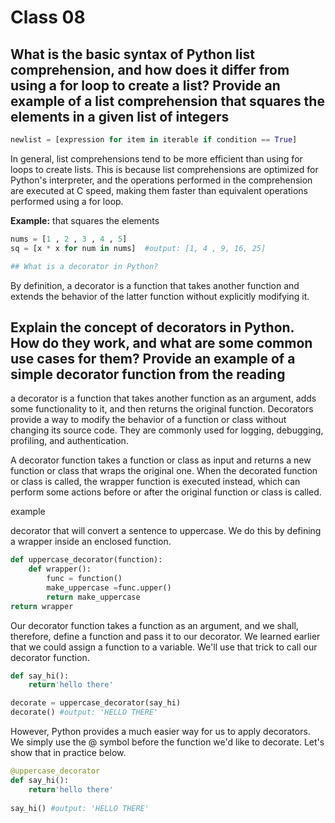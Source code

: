 # Class 08

## What is the basic syntax of Python list comprehension, and how does it differ from using a for loop to create a list? Provide an example of a list comprehension that squares the elements in a given list of integers

```python
newlist = [expression for item in iterable if condition == True]
```

In general, list comprehensions tend to be more efficient than using for loops to create lists. This is because list comprehensions are optimized for Python's interpreter, and the operations performed in the comprehension are executed at C speed, making them faster than equivalent operations performed using a for loop.

**Example:**  that squares the elements

```python
nums = [1 , 2 , 3 , 4 , 5]
sq = [x * x for num in nums]  #output: [1, 4 , 9, 16, 25]

## What is a decorator in Python?
```

By definition, a decorator is a function that takes another function and extends the behavior of the latter function without explicitly modifying it.

## Explain the concept of decorators in Python. How do they work, and what are some common use cases for them? Provide an example of a simple decorator function from the reading

a decorator is a function that takes another function as an argument, adds some functionality to it, and then returns the original function. Decorators provide a way to modify the behavior of a function or class without changing its source code. They are commonly used for logging, debugging, profiling, and authentication.

A decorator function takes a function or class as input and returns a new function or class that wraps the original one. When the decorated function or class is called, the wrapper function is executed instead, which can perform some actions before or after the original function or class is called.

example

decorator that will convert a sentence to uppercase. We do this by defining a wrapper inside an enclosed function.

```python
def uppercase_decorator(function):
    def wrapper():
        func = function()
        make_uppercase =func.upper()
        return make_uppercase
return wrapper
```

Our decorator function takes a function as an argument, and we shall, therefore, define a function and pass it to our decorator. We learned earlier that we could assign a function to a variable. We'll use that trick to call our decorator function.

```python
def say_hi():
    return'hello there'

decorate = uppercase_decorator(say_hi)
decorate() #output: 'HELLO THERE'

```

However, Python provides a much easier way for us to apply decorators. We simply use the @ symbol before the function we'd like to decorate. Let's show that in practice below.

```python
@uppercase_decorator
def say_hi():
    return'hello there'
    
say_hi() #output: 'HELLO THERE'
```
